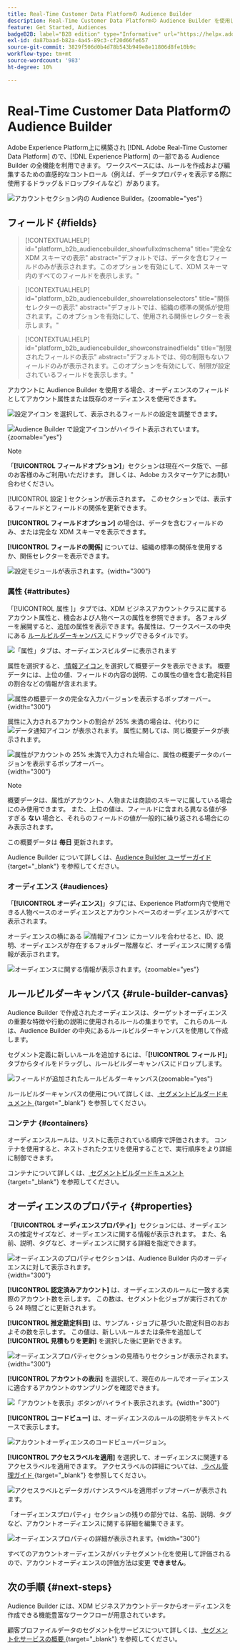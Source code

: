 ```yaml
---
title: Real-Time Customer Data Platformの Audience Builder
description: Real-Time Customer Data Platformの Audience Builder を使用してオーディエンスを作成する方法を説明します。
feature: Get Started, Audiences
badgeB2B: label="B2B edition" type="Informative" url="https://helpx.adobe.com/legal/product-descriptions/real-time-customer-data-platform-b2b-edition-prime-and-ultimate-packages.html newtab=true"
exl-id: da87baad-b82a-4a45-89c3-cf20d66fe657
source-git-commit: 3829f506d0b4d78b543b949e8e11806d8fe10b9c
workflow-type: tm+mt
source-wordcount: '983'
ht-degree: 10%

---
```


# Real-Time Customer Data Platformの Audience Builder

Adobe Experience Platform上に構築され [!DNL Adobe Real-Time Customer Data Platform] ので、[!DNL Experience Platform] の一部である Audience Builder の全機能を利用できます。 ワークスペースには、ルールを作成および編集するための直感的なコントロール（例えば、データプロパティを表示する際に使用するドラッグ＆ドロップタイルなど）があります。

![ アカウントセクション内の Audience Builder。](../assets/segmentation/audience-builder/audience-builder.png){zoomable="yes"}

## フィールド {#fields}

>[!CONTEXTUALHELP]
>id="platform_b2b_audiencebuilder_showfullxdmschema"
>title="完全な XDM スキーマの表示"
>abstract="デフォルトでは、データを含むフィールドのみが表示されます。このオプションを有効にして、XDM スキーマ内のすべてのフィールドを表示します。"

>[!CONTEXTUALHELP]
>id="platform_b2b_audiencebuilder_showrelationselectors"
>title="関係セレクターの表示"
>abstract="デフォルトでは、組織の標準の関係が使用されます。このオプションを有効にして、使用される関係セレクターを表示します。"

>[!CONTEXTUALHELP]
>id="platform_b2b_audiencebuilder_showconstrainedfields"
>title="制限されたフィールドの表示"
>abstract="デフォルトでは、何の制限もないフィールドのみが表示されます。このオプションを有効にして、制限が設定されているフィールドを表示します。"

アカウントに Audience Builder を使用する場合、オーディエンスのフィールドとしてアカウント属性または既存のオーディエンスを使用できます。

![ 設定アイコン ](../../images/icons/settings.png) を選択して、表示されるフィールドの設定を調整できます。

![Audience Builder で設定アイコンがハイライト表示されています。](../assets/segmentation/audience-builder/select-settings.png){zoomable="yes"}

>[!NOTE]
>
>「**[!UICONTROL フィールドオプション]**」セクションは現在ベータ版で、一部のお客様のみご利用いただけます。 詳しくは、Adobe カスタマーケアにお問い合わせください。

[!UICONTROL  設定 ] セクションが表示されます。 このセクションでは、表示するフィールドとフィールドの関係を更新できます。

**[!UICONTROL フィールドオプション]** の場合は、データを含むフィールドのみ、または完全な XDM スキーマを表示できます。

**[!UICONTROL フィールドの関係]** については、組織の標準の関係を使用するか、関係セレクターを表示できます。

![ 設定モジュールが表示されます。](../assets/segmentation/audience-builder/settings.png){width="300"}

### 属性 {#attributes}

「[!UICONTROL  属性 ]」タブでは、XDM ビジネスアカウントクラスに属するアカウント属性と、機会および人物ベースの属性を参照できます。 各フォルダーを展開すると、追加の属性を表示できます。各属性は、ワークスペースの中央にある [ ルールビルダーキャンバス ](#rule-builder-canvas) にドラッグできるタイルです。

![ 「属性」タブは、オーディエンスビルダーに表示されます ](../assets/segmentation/audience-builder/attributes.png)

属性を選択すると、[ 情報アイコン ](../../images/icons/info.png) を選択して概要データを表示できます。 概要データには、上位の値、フィールドの内容の説明、この属性の値を含む勘定科目の割合などの情報が含まれます。

![ 属性の概要データの完全な入力バージョンを表示するポップオーバー。](../assets/segmentation/audience-builder/full-summary-data.png){width="300"}

属性に入力されるアカウントの割合が 25% 未満の場合は、代わりに ![ データ通知アイコン ](../../images/icons/data-notice.png) が表示されます。 属性に関しては、同じ概要データが表示されます。

![ 属性がアカウントの 25% 未満で入力された場合に、属性の概要データのバージョンを表示するポップオーバー。](../assets/segmentation/audience-builder/empty-summary-data.png){width="300"}

>[!NOTE]
>
>概要データは、属性がアカウント、人物または商談のスキーマに属している場合にのみ使用できます。 また、上位の値は、フィールドに含まれる異なる値が多すぎる **ない** 場合と、それらのフィールドの値が一般的に繰り返される場合にのみ表示されます。
>
>この概要データは **毎日** 更新されます。

Audience Builder について詳しくは、[Audience Builder ユーザーガイド ](../../segmentation/ui/segment-builder.md){target="_blank"} を参照してください。

### オーディエンス {#audiences}

「**[!UICONTROL オーディエンス]**」タブには、Experience Platform内で使用できる人物ベースのオーディエンスとアカウントベースのオーディエンスがすべて表示されます。

オーディエンスの横にある ![ 情報アイコン ](../../images/icons/info.png) にカーソルを合わせると、ID、説明、オーディエンスが存在するフォルダー階層など、オーディエンスに関する情報が表示されます。

![ オーディエンスに関する情報が表示されます。](../assets/segmentation/audience-builder/audience-information.png){zoomable="yes"}

## ルールビルダーキャンバス {#rule-builder-canvas}

Audience Builder で作成されたオーディエンスは、ターゲットオーディエンスの重要な特徴や行動の説明に使用されるルールの集まりです。 これらのルールは、Audience Builder の中央にあるルールビルダーキャンバスを使用して作成します。

セグメント定義に新しいルールを追加するには、「**[!UICONTROL フィールド]**」タブからタイルをドラッグし、ルールビルダーキャンバスにドロップします。

![ フィールドが追加されたルールビルダーキャンバス ](../assets/segmentation/audience-builder/added-field.png){zoomable="yes"}

ルールビルダーキャンバスの使用について詳しくは、[ セグメントビルダードキュメント ](../../segmentation/ui/segment-builder.md#rule-builder-canvas){target="_blank"} を参照してください。

### コンテナ {#containers}

オーディエンスルールは、リストに表示されている順序で評価されます。 コンテナを使用すると、ネストされたクエリを使用することで、実行順序をより詳細に制御できます。

コンテナについて詳しくは、[ セグメントビルダードキュメント ](../../segmentation/ui/segment-builder.md#containers){target="_blank"} を参照してください。

## オーディエンスのプロパティ {#properties}

「**[!UICONTROL オーディエンスプロパティ]**」セクションには、オーディエンスの推定サイズなど、オーディエンスに関する情報が表示されます。 また、名前、説明、タグなど、オーディエンスに関する詳細を指定できます。

![ オーディエンスのプロパティセクションは、Audience Builder 内のオーディエンスに対して表示されます。](../assets/segmentation/audience-builder/audience-properties.png){width="300"}

**[!UICONTROL 認定済みアカウント]** は、オーディエンスのルールに一致する実際のアカウント数を示します。 この数は、セグメント化ジョブが実行されてから 24 時間ごとに更新されます。

**[!UICONTROL 推定勘定科目]** は、サンプル・ジョブに基づいた勘定科目のおおよその数を示します。 この値は、新しいルールまたは条件を追加して **[!UICONTROL 見積もりを更新]** を選択した後に更新できます。

![ オーディエンスプロパティセクションの見積もりセクションが表示されます。](../assets/segmentation/audience-builder/account-estimates.png){width="300"}

**[!UICONTROL アカウントの表示]** を選択して、現在のルールでオーディエンスに適合するアカウントのサンプリングを確認できます。

![ 「アカウントを表示」ボタンがハイライト表示されます。](../assets/segmentation/audience-builder/view-accounts.png){width="300"}

**[!UICONTROL コードビュー]** は、オーディエンスのルールの説明をテキストベースで表示します。

![ アカウントオーディエンスのコードビューバージョン。](../assets/segmentation/audience-builder/code-view.png)

**[!UICONTROL アクセスラベルを適用]** を選択して、オーディエンスに関連するアクセスラベルを適用できます。 アクセスラベルの詳細については、[ ラベル管理ガイド ](../../access-control/abac/ui/labels.md){target="_blank"} を参照してください。

![ アクセスラベルとデータガバナンスラベルを適用ポップオーバーが表示されます。](../assets/segmentation/audience-builder/apply-access-labels.png)

「オーディエンスプロパティ」セクションの残りの部分では、名前、説明、タグなど、アカウントオーディエンスに関する詳細を編集できます。

![ オーディエンスプロパティの詳細が表示されます。](../assets/segmentation/audience-builder/audience-details.png){width="300"}

すべてのアカウントオーディエンスがバッチセグメント化を使用して評価されるので、アカウントオーディエンスの評価方法は変更 **できません**。

## 次の手順 {#next-steps}

Audience Builder には、XDM ビジネスアカウントデータからオーディエンスを作成できる機能豊富なワークフローが用意されています。

顧客プロファイルデータのセグメント化サービスについて詳しくは、[ セグメント化サービスの概要 ](../../segmentation/home.md){target="_blank"} を参照してください。
